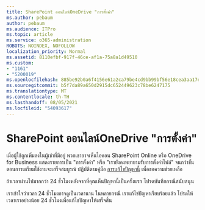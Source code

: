 ```yaml
---
title: SharePoint ออนไลน์OneDrive "การตั้งค่า"
ms.author: pebaum
author: pebaum
ms.audience: ITPro
ms.topic: article
ms.service: o365-administration
ROBOTS: NOINDEX, NOFOLLOW
localization_priority: Normal
ms.assetid: 8110efbf-917f-46ce-af1a-75a8a1d49510
ms.custom:
- "1161"
- "5200019"
ms.openlocfilehash: 885be92b0a6f4156e61a2ca79be4cd9bb99bf56e18cea3aa17ef1c7d34246058
ms.sourcegitcommit: b5f7da89a650d2915dc652449623c78be6247175
ms.translationtype: MT
ms.contentlocale: th-TH
ms.lasthandoff: 08/05/2021
ms.locfileid: "54093617"
---
```

# <a name="sharepoint-online-or-onedrive-setting-up"></a>SharePoint ออนไลน์OneDrive "การตั้งค่า"

เมื่อผู้ใช้ถูกเพิ่มลงในผู้เช่าที่มีอยู่ พวกเขาอาจเห็นไอคอน SharePoint Online หรือ OneDrive for Business แสดงรายการเป็น "การตั้งค่า" หรือ "เรายังคงพยายามรับการตั้งค่าไฟล์" จนกว่าขั้นตอนการเตรียมใช้งานจะเสร็จสมบูรณ์ ปฏิบัติตามคู่มือ [การแก้ไขปัญหานี้](https://docs.microsoft.com/sharepoint/support/sites/troubleshooting-guide-for-sites-stopped-at-provisioning) เพื่อขอความช่วยเหลือ

ถ้าเวลาผ่านไปมากกว่า 24 ชั่วโมงหลังจากที่คุณเห็นปัญหานี้เป็นครั้งแรก โปรดบันทึกกรณีสนับสนุน

เราเข้าใจว่าเวลา 24 ชั่วโมงอาจดูเป็นเวลานาน ในหลายกรณี เราแก้ไขปัญหาเรียบร้อยแล้ว โปรดให้เวลาเราอย่างน้อย 24 ชั่วโมงเพื่อแก้ไขปัญหาให้เสร็จสิ้น
